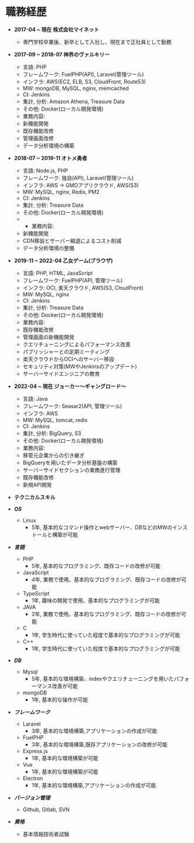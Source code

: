 # 職務経歴
* **2017-04 ~ 現在 株式会社マイネット**
    * 専門学校卒業後、新卒として入社し、現在まで正社員として勤務
* **2017-09 ~ 2018-07 神界のヴァルキリー**
    * 言語: PHP
    * フレームワーク: FuelPHP(API), Laravel(管理ツール)
    * インフラ: AWS(EC2, ELB, S3, CloudFront, Route53)
    * MW: mongoDB, MySQL, nginx, memcached
    * CI: Jenkins
    * 集計, 分析: Amazon Athena, Treasure Data
    * その他: Docker(ローカル開発環境)
    * 業務内容:  
    * 新機能開発
    * 既存機能改修
    * 管理画面改修
    * データ分析環境の構築

* **2018-07 ~ 2019-11 オトメ勇者**
    * 言語: Node.js, PHP
    * フレームワーク: 独自(API), Laravel(管理ツール)
    * インフラ: AWS -> GMOアプリクラウド, AWS(S3)
    * MW: MySQL, nginx, Redis, PM2
    * CI: Jenkins
    * 集計, 分析: Treasure Data
    * その他: Docker(ローカル開発環境)
    * * 業務内容:  
    * 新機能開発
    * CDN移設とサーバー縮退によるコスト削減
    * データ分析環境の整備

* **2019-11 ~ 2022-04 乙女ゲーム(ブラウザ)**
    * 言語: PHP, HTML, JavaScript
    * フレームワーク: FuelPHP(API, 管理ツール)
    * インフラ: OCI, 楽天クラウド, AWS(S3, CloudFront)
    * MW: MySQL, nginx
    * CI: Jenkins
    * 集計, 分析: Treasure Data
    * その他: Docker(ローカル開発環境)
    * 業務内容:  
    * 既存機能改修
    * 管理画面の新機能開発
    * クエリチューニングによるパフォーマンス改善
    * パブリッシャーとの定期ミーティング
    * 楽天クラウドからOCIへのサーバー移設
    * セキュリティ対策(MWやJenkinsのアップデート)
    * サーバーサイドエンジニアの教育

* **2022-04 ~ 現在 ジョーカー～ギャングロード～**
    * 言語: Java
    * フレームワーク: Seasar2(API, 管理ツール)
    * インフラ: AWS
    * MW: MySQL, tomcat, redis
    * CI: Jenkins
    * 集計, 分析: BigQuery, S3
    * その他: Docker(ローカル開発環境)
    * 業務内容:  
    * 移管元企業からの引き継ぎ  
    * BigQueryを用いたデータ分析基盤の構築  
    * サーバーサイドセクションの業務進行管理  
    * 既存機能改修
    * 新規API開発

* **テクニカルスキル**  
* ***OS***
    * Linux
        * 5年, 基本的なコマンド操作とwebサーバー、DBなどのMWのインストールと構築が可能
* ***言語***
    * PHP
        * 5年, 基本的なプログラミング、既存コードの改修が可能
    * JavaScript
        * 4年, 業務で使用。基本的なプログラミング、既存コードの改修が可能
    * TypeScript
        * 1年, 趣味の開発で使用。基本的なプログラミングが可能
    * JAVA
        * 2年, 業務で使用。基本的なプログラミング、既存コードの改修が可能
    * C
        * 1年, 学生時代に使っていた程度で基本的なプログラミングが可能
    * C++
        * 1年, 学生時代に使っていた程度で基本的なプログラミングが可能
* ***DB***
    * Mysql
        * 5年, 基本的な環境構築、indexやクエリチューニングを用いたパフォーマンス改善が可能
    * mongoDB
        * 1年, 基本的な操作が可能
* ***フレームワーク***
    * Laravel
        * 3年, 基本的な環境構築,アプリケーションの作成が可能
    * FuelPHP
        * 3年, 基本的な環境構築,既存アプリケーションの改修が可能
    * Express.js
        * 1年, 基本的な環境構築が可能
    * Vue
        * 1年, 基本的な環境構築が可能
    * Electron
        * 1年, 基本的な環境構築,アプリケーションの作成が可能
* ***バージョン管理***
    * Github, Gitlab, SVN
* ***資格***
    * 基本情報技術者試験

